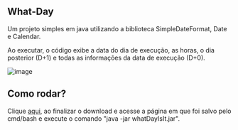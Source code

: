 ## What-Day

Um projeto simples em java utilizando a biblioteca SimpleDateFormat, Date e Calendar.

Ao executar, o código exibe a data do dia de execução, as horas, o dia posterior (D+1) e todas as informações da data de execução (D+0).

![image](https://user-images.githubusercontent.com/61762440/167202370-f9ac75c9-9570-4363-92ca-ce67d10376bd.png)

## Como rodar?

Clique [aqui](https://github.com/goncoG1T/what-day/blob/main/out/artifacts/whatDayIsIt_jar/whatDayIsIt.jar?raw=true), ao finalizar o download e acesse a página em que foi salvo pelo cmd/bash e execute o comando "java -jar whatDayIsIt.jar".
